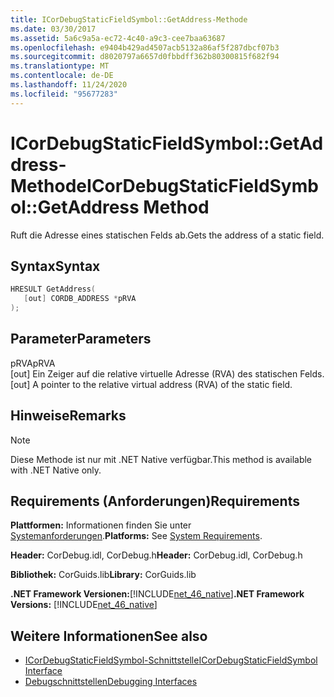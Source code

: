 ```yaml
---
title: ICorDebugStaticFieldSymbol::GetAddress-Methode
ms.date: 03/30/2017
ms.assetid: 5a6c9a5a-ec72-4c40-a9c3-cee7baa63687
ms.openlocfilehash: e9404b429ad4507acb5132a86af5f287dbcf07b3
ms.sourcegitcommit: d8020797a6657d0fbbdff362b80300815f682f94
ms.translationtype: MT
ms.contentlocale: de-DE
ms.lasthandoff: 11/24/2020
ms.locfileid: "95677283"
---
```

# <a name="icordebugstaticfieldsymbolgetaddress-method"></a><span data-ttu-id="2d928-102">ICorDebugStaticFieldSymbol::GetAddress-Methode</span><span class="sxs-lookup"><span data-stu-id="2d928-102">ICorDebugStaticFieldSymbol::GetAddress Method</span></span>

<span data-ttu-id="2d928-103">Ruft die Adresse eines statischen Felds ab.</span><span class="sxs-lookup"><span data-stu-id="2d928-103">Gets the address of a static field.</span></span>  
  
## <a name="syntax"></a><span data-ttu-id="2d928-104">Syntax</span><span class="sxs-lookup"><span data-stu-id="2d928-104">Syntax</span></span>  
  
```cpp  
HRESULT GetAddress(  
   [out] CORDB_ADDRESS *pRVA  
);  
```  
  
## <a name="parameters"></a><span data-ttu-id="2d928-105">Parameter</span><span class="sxs-lookup"><span data-stu-id="2d928-105">Parameters</span></span>  

 <span data-ttu-id="2d928-106">pRVA</span><span class="sxs-lookup"><span data-stu-id="2d928-106">pRVA</span></span>  
 <span data-ttu-id="2d928-107">[out] Ein Zeiger auf die relative virtuelle Adresse (RVA) des statischen Felds.</span><span class="sxs-lookup"><span data-stu-id="2d928-107">[out] A pointer to the relative virtual address (RVA) of the static field.</span></span>  
  
## <a name="remarks"></a><span data-ttu-id="2d928-108">Hinweise</span><span class="sxs-lookup"><span data-stu-id="2d928-108">Remarks</span></span>  
  
> [!NOTE]
> <span data-ttu-id="2d928-109">Diese Methode ist nur mit .NET Native verfügbar.</span><span class="sxs-lookup"><span data-stu-id="2d928-109">This method is available with .NET Native only.</span></span>  
  
## <a name="requirements"></a><span data-ttu-id="2d928-110">Requirements (Anforderungen)</span><span class="sxs-lookup"><span data-stu-id="2d928-110">Requirements</span></span>  

 <span data-ttu-id="2d928-111">**Plattformen:** Informationen finden Sie unter [Systemanforderungen](../../get-started/system-requirements.md).</span><span class="sxs-lookup"><span data-stu-id="2d928-111">**Platforms:** See [System Requirements](../../get-started/system-requirements.md).</span></span>  
  
 <span data-ttu-id="2d928-112">**Header:** CorDebug.idl, CorDebug.h</span><span class="sxs-lookup"><span data-stu-id="2d928-112">**Header:** CorDebug.idl, CorDebug.h</span></span>  
  
 <span data-ttu-id="2d928-113">**Bibliothek:** CorGuids.lib</span><span class="sxs-lookup"><span data-stu-id="2d928-113">**Library:** CorGuids.lib</span></span>  
  
 <span data-ttu-id="2d928-114">**.NET Framework Versionen:**[!INCLUDE[net_46_native](../../../../includes/net-46-native-md.md)]</span><span class="sxs-lookup"><span data-stu-id="2d928-114">**.NET Framework Versions:** [!INCLUDE[net_46_native](../../../../includes/net-46-native-md.md)]</span></span>  
  
## <a name="see-also"></a><span data-ttu-id="2d928-115">Weitere Informationen</span><span class="sxs-lookup"><span data-stu-id="2d928-115">See also</span></span>

- [<span data-ttu-id="2d928-116">ICorDebugStaticFieldSymbol-Schnittstelle</span><span class="sxs-lookup"><span data-stu-id="2d928-116">ICorDebugStaticFieldSymbol Interface</span></span>](icordebugstaticfieldsymbol-interface.md)
- [<span data-ttu-id="2d928-117">Debugschnittstellen</span><span class="sxs-lookup"><span data-stu-id="2d928-117">Debugging Interfaces</span></span>](debugging-interfaces.md)
